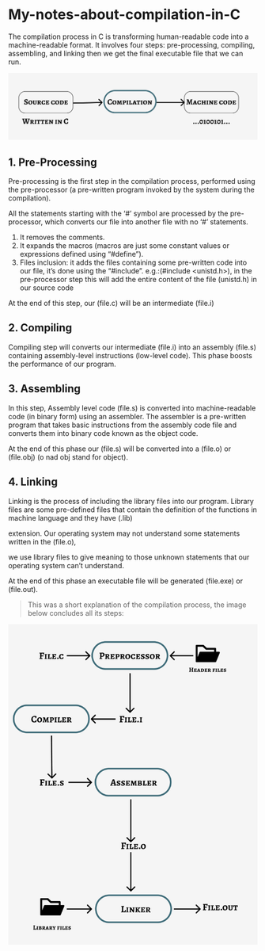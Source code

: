 # My-notes-about-compilation-in-C

The compilation process in C is transforming human-readable code into a machine-readable format. It involves four steps: pre-processing, compiling, assembling, and linking then we get the final executable file that we can run.

![Screen Shot 2022-08-29 at 12.49.11 PM.png](ReadMe/Screen_Shot_2022-08-29_at_12.49.11_PM.png)

## 1. Pre-Processing

Pre-processing is the first step in the compilation process, performed using the pre-processor (a pre-written program invoked by the system during the compilation).

All the statements starting with the ‘#’ symbol are processed by the pre-processor, which converts our file into another file with no ‘#’ statements.

1. It removes the comments.
2. It expands the macros (macros are just some constant values or expressions defined using “#define”).
3. Files inclusion: it adds the files containing some pre-written code into our file, it’s done using the “#include”. e.g.:(#include <unistd.h>), in the pre-processor step this will add the entire content of the file (unistd.h) in our source code

At the end of this step, our (file.c) will be an intermediate (file.i)

## 2. Compiling

Compiling step will converts our intermediate (file.i) into an assembly (file.s) containing assembly-level instructions (low-level code). This phase boosts the performance of our program.

## 3. Assembling

In this step, Assembly level code (file.s) is converted into machine-readable code (in binary form) using an assembler. The assembler is a pre-written program that takes basic instructions from the assembly code file and converts them into binary code known as the object code.

At the end of this phase our (file.s) will be converted into a (file.o) or (file.obj) (o nad obj stand for object).

## 4. Linking

Linking is the process of including the library files into our program. Library files are some pre-defined files that contain the definition of the functions in machine language and they have (.lib)

extension. Our operating system may not understand some statements written in the (file.o),

we use library files to give meaning to those unknown statements that our operating system can’t understand.

At the end of this phase an executable file will be generated (file.exe) or (file.out).

> This was a short explanation of the compilation process, the image below concludes all its steps:
> 

![Screen Shot 2022-08-29 at 1.38.26 PM.png](ReadMe/Screen_Shot_2022-08-29_at_1.38.26_PM.png)
